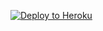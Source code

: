 ﻿
<p><a href="https://dashboard.heroku.com/new?template=https://github.com/hapynnic/gitlo"> <img src="https://www.herokucdn.com/deploy/button.svg" alt="Deploy to Heroku" /></a></p>
